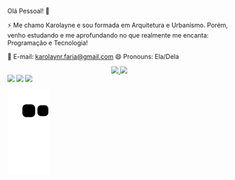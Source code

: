 Olá Pessoal! 👋

⚡ Me chamo Karolayne e sou formada em Arquitetura e Urbanismo. Porém, venho estudando e me aprofundando no que realmente me encanta: Programação e Tecnologia!


 💬 E-mail: karolaynr.faria@gmail.com
 😄 Pronouns: Ela/Dela

<div align="center">
  <a href="https://github.com/FRKarolayne">
  <img height="180em" src="https://github-readme-stats.vercel.app/api?username=FRKarolayne&show_icons=true&theme=radical&include_all_commits=true&count_private=true"/>
  <img height="180em" src="https://github-readme-stats.vercel.app/api/top-langs/?username=FRKarolayne&layout=compact&langs_count=7&theme=radical"/>
</div>


<div> 
  <a href="https://www.instagram.com/frkarolayne/"_blank"><img src="https://img.shields.io/badge/-Instagram-%23E4405F?style=for-the-badge&logo=instagram&logoColor=white" target="_blank"></a>
  <a href = "mailto:karolaynr.faria@gmail.com"><img src="https://img.shields.io/badge/-Gmail-%23333?style=for-the-badge&logo=gmail&logoColor=white" target="_blank"></a>
  <a href="https://www.linkedin.com/in/karolayne-faria-32929b207/" target="_blank"><img src="https://img.shields.io/badge/-LinkedIn-%230077B5?style=for-the-badge&logo=linkedin&logoColor=white" target="_blank"></a> 
 
  ![Snake animation](https://github.com/rafaballerini/rafaballerini/blob/output/github-contribution-grid-snake.svg)
 
</div>

